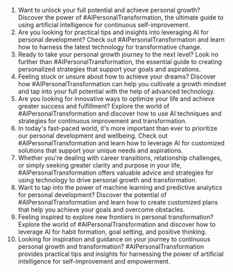 1. Want to unlock your full potential and achieve personal growth? Discover the power of #AIPersonalTransformation, the ultimate guide to using artificial intelligence for continuous self-improvement.
2. Are you looking for practical tips and insights into leveraging AI for personal development? Check out #AIPersonalTransformation and learn how to harness the latest technology for transformative change.
3. Ready to take your personal growth journey to the next level? Look no further than #AIPersonalTransformation, the essential guide to creating personalized strategies that support your goals and aspirations.
4. Feeling stuck or unsure about how to achieve your dreams? Discover how #AIPersonalTransformation can help you cultivate a growth mindset and tap into your full potential with the help of advanced technology.
5. Are you looking for innovative ways to optimize your life and achieve greater success and fulfillment? Explore the world of #AIPersonalTransformation and discover how to use AI techniques and strategies for continuous improvement and transformation.
6. In today's fast-paced world, it's more important than ever to prioritize our personal development and wellbeing. Check out #AIPersonalTransformation and learn how to leverage AI for customized solutions that support your unique needs and aspirations.
7. Whether you're dealing with career transitions, relationship challenges, or simply seeking greater clarity and purpose in your life, #AIPersonalTransformation offers valuable advice and strategies for using technology to drive personal growth and transformation.
8. Want to tap into the power of machine learning and predictive analytics for personal development? Discover the potential of #AIPersonalTransformation and learn how to create customized plans that help you achieve your goals and overcome obstacles.
9. Feeling inspired to explore new frontiers in personal transformation? Explore the world of #AIPersonalTransformation and discover how to leverage AI for habit formation, goal setting, and positive thinking.
10. Looking for inspiration and guidance on your journey to continuous personal growth and transformation? #AIPersonalTransformation provides practical tips and insights for harnessing the power of artificial intelligence for self-improvement and empowerment.


